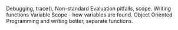 
Debugging, trace(), Non-standard Evaluation pitfalls, scope.
Writing functions
Variable Scope - how variables are found.
Object Oriented Programming and writing better, separate functions.
